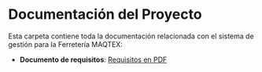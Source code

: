 # Documentación del Proyecto

Esta carpeta contiene toda la documentación relacionada con el sistema de gestión para la Ferretería MAQTEX:
- **Documento de requisitos**: [Requisitos en PDF](https://github.com/Jennruby12/ferreteria-maqtex/blob/main/DOCUMENTO_FINAL_MAQTEX%5B1%5D.pdf)

